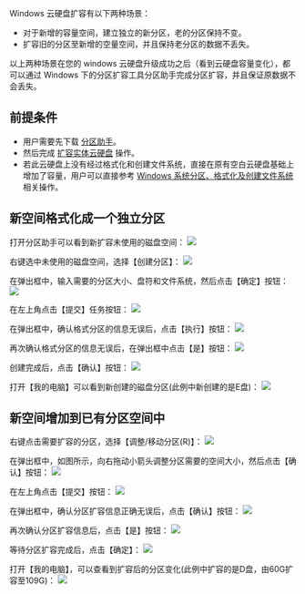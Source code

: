 Windows 云硬盘扩容有以下两种场景：

- 对于新增的容量空间，建立独立的新分区，老的分区保持不变。
- 扩容旧的分区至新增的空量空间，并且保持老分区的数据不丢失。

以上两种场景在您的 windows 云硬盘升级成功之后（看到云硬盘容量变化），都可以通过 Windows 下的分区扩容工具分区助手完成分区扩容，并且保证原数据不会丢失。

## 前提条件
- 用户需要先下载 [分区助手](http://www.disktool.cn/)。
- 然后完成 [扩容实体云硬盘](/doc/product/362/5747) 操作。
- 若此云硬盘上没有经过格式化和创建文件系统，直接在原有空白云硬盘基础上增加了容量，用户可以直接参考 [Windows 系统分区、格式化及创建文件系统](https://cloud.tencent.com/document/product/362/6734
)相关操作。

## 新空间格式化成一个独立分区
打开分区助手可以看到新扩容未使用的磁盘空间：
![](//mccdn.qcloud.com/static/img/8bb1180fb58f1dba376084eca29502e7/image.png)

右键选中未使用的磁盘空间，选择【创建分区】：
![](//mccdn.qcloud.com/static/img/2c9c621debf86e7ae91e55fdf42216fe/image.png)

在弹出框中，输入需要的分区大小、盘符和文件系统，然后点击【确定】按钮：
![](//mccdn.qcloud.com/static/img/2279a58dff1ecf399f53a660f46612f8/image.png)

在左上角点击【提交】任务按钮：
![](//mccdn.qcloud.com/static/img/e406a9ab0a907fc9f33708beaad45feb/image.png)

在弹出框中，确认格式分区的信息无误后，点击【执行】按钮：
![](//mccdn.qcloud.com/static/img/0eb80f57d7ade8eec8b86b9bc82a8f92/image.png)

再次确认格式分区的信息无误后，在弹出框中点击【是】按钮：
![](//mccdn.qcloud.com/static/img/b31c86dcc8e38644a8fe5835d2f676f5/image.png)

创建完成后，点击【确认】按钮：
![](//mccdn.qcloud.com/static/img/f424d22f58089ecf0712173484008945/image.png)

打开【我的电脑】可以看到新创建的磁盘分区(此例中新创建的是E盘)：
![](//mccdn.qcloud.com/static/img/f53c99dd35ec9f9af00eb2d1960522ef/image.png)

## 新空间增加到已有分区空间中
右键点击需要扩容的分区，选择【调整/移动分区(R)】：
![](//mccdn.qcloud.com/static/img/aacac81271ba88f35ea0dd6e25314977/image.png)

在弹出框中，如图所示，向右拖动小箭头调整分区需要的空间大小，然后点击【确认】按钮：
![](//mccdn.qcloud.com/static/img/d548f0c5f75f9171612581c77cad072b/image.png)

在左上角点击【提交】按钮：
![](//mccdn.qcloud.com/static/img/0b4e4e270c6b1e9ab43a747553119746/image.png)

在弹出框中，确认分区扩容信息正确无误后，点击【确认】按钮：
![](//mccdn.qcloud.com/static/img/aab479952f267a19585c789a9511cd84/image.png)

再次确认分区扩容信息后，点击【是】按钮：
![](//mccdn.qcloud.com/static/img/d9c99392f4542bebc1087f9d6790e722/image.png)

等待分区扩容完成后，点击【确定】：
![](//mccdn.qcloud.com/static/img/b06ca48c96f5c2230077b9e3430b779a/image.png)

打开【我的电脑】，可以查看到扩容后的分区变化(此例中扩容的是D盘，由60G扩容至109G)：
![](//mccdn.qcloud.com/static/img/cfb207b4364adc4e59cea68ad700271b/image.png)
